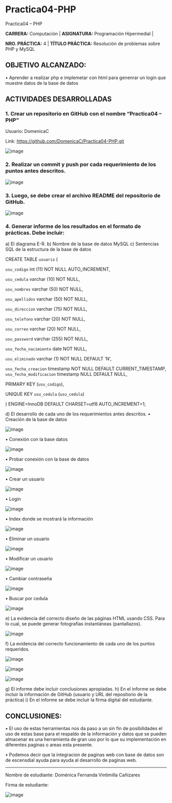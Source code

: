 # Practica04-PHP
Practica04 – PHP


**CARRERA:** Computación |	**ASIGNATURA:**  Programación Hipermedial |

**NRO. PRÁCTICA:**	4	| **TÍTULO PRÁCTICA:** Resolución de problemas sobre PHP y MySQL


## OBJETIVO ALCANZADO:
•	Aprender a realizar php e implemetar con html para genenrar un login que muestre datos de la base de datos


## ACTIVIDADES DESARROLLADAS


### 1.	Crear un repositorio en GitHub con el nombre “Practica04 – PHP” 

Usuario: DomenicaC

Link: https://github.com/DomenicaC/Practica04-PHP.git

![image](https://user-images.githubusercontent.com/49033368/100573153-295ebf80-32a5-11eb-9258-5395246428e3.png)
 
### 2.	Realizar un commit y push por cada requerimiento de los puntos antes descritos.  

![image](https://user-images.githubusercontent.com/49033368/100573360-9eca9000-32a5-11eb-994e-eb023aafc012.png)

### 3.	Luego, se debe crear el archivo README del repositorio de GitHub.

![image](https://user-images.githubusercontent.com/49033368/100574155-60ce6b80-32a7-11eb-8348-888fad5e6dd2.png)

### 4.	Generar informe de los resultados en el formato de prácticas. Debe incluir:
a)	El diagrama E-R.
b)	Nombre de la base de datos
MySQL
c)	Sentencias SQL de la estructura de la base de datos 

CREATE TABLE `usuario` ( 

`usu_codigo` int (11) NOT NULL AUTO_INCREMENT, 

`usu_cedula` varchar (10) NOT NULL, 

`usu_nombres` varchar (50) NOT NULL, 

`usu_apellidos` varchar (50) NOT NULL, 

`usu_direccion` varchar (75) NOT NULL, 

`usu_telefono` varchar (20) NOT NULL, 

`usu_correo` varchar (20) NOT NULL, 

`usu_password` varchar (255) NOT NULL,

`usu_fecha_nacimiento` date NOT NULL, 

`usu_eliminado` varchar (1) NOT NULL DEFAULT 'N', 

`usu_fecha_creacion` timestamp NOT NULL DEFAULT CURRENT_TIMESTAMP, `usu_fecha_modificacion` timestamp NULL DEFAULT NULL, 

PRIMARY KEY (`usu_codigo`), 

UNIQUE KEY `usu_cedula` (`usu_cedula`)

 ) ENGINE=InnoDB DEFAULT CHARSET=utf8 AUTO_INCREMENT=1;
 
d)	El desarrollo de cada uno de los requerimientos antes descritos. 
•	Creación de la base de datos
 
 ![image](https://user-images.githubusercontent.com/49033368/100573401-b43fba00-32a5-11eb-9424-f286c372d5f2.png)

•	Conexión con la base datos
 
 ![image](https://user-images.githubusercontent.com/49033368/100573409-ba359b00-32a5-11eb-95a5-ef682acd5ab0.png)

•	Probar conexión con la base de datos
 
 ![image](https://user-images.githubusercontent.com/49033368/100573437-c7eb2080-32a5-11eb-93e6-33a33ac3d938.png)

•	Crear un usuario
 
 ![image](https://user-images.githubusercontent.com/49033368/100573453-d5080f80-32a5-11eb-94d3-d3e5d128a413.png)

•	Login

![image](https://user-images.githubusercontent.com/49033368/100573468-dd604a80-32a5-11eb-8272-53761ee879e4.png)
  

•	Index donde se mostrará la información
 
 ![image](https://user-images.githubusercontent.com/49033368/100573479-e6e9b280-32a5-11eb-9671-f908fdb470b8.png)

•	Eliminar un usuario
 
 ![image](https://user-images.githubusercontent.com/49033368/100573490-ecdf9380-32a5-11eb-87bf-d476c0000127.png)

•	Modificar un usuario
 
 ![image](https://user-images.githubusercontent.com/49033368/100573503-f23cde00-32a5-11eb-83ac-aeb3d492219c.png)

•	Cambiar contraseña
 
 ![image](https://user-images.githubusercontent.com/49033368/100573515-f832bf00-32a5-11eb-94aa-10a12711fe70.png)

•	Buscar por cedula

![image](https://user-images.githubusercontent.com/49033368/100573541-08e33500-32a6-11eb-8d16-5cb817fa2725.png)

e)	La evidencia del correcto diseño de las páginas HTML usando CSS. Para lo cual, se puede generar fotografías instantáneas (pantallazos). 

![image](https://user-images.githubusercontent.com/49033368/100573557-14cef700-32a6-11eb-8e95-013433edf4be.png)
  
f)	La evidencia del correcto funcionamiento de cada uno de los puntos requeridos. 
 
 ![image](https://user-images.githubusercontent.com/49033368/100573573-21534f80-32a6-11eb-9595-2d0a8c45278b.png)
 
 ![image](https://user-images.githubusercontent.com/49033368/100573749-8444e680-32a6-11eb-8352-e3cfbae88675.png)
 
 ![image](https://user-images.githubusercontent.com/49033368/100574102-41cfd980-32a7-11eb-9f96-57ee0da94f8a.png)

g)	El informe debe incluir conclusiones apropiadas. 
h)	En el informe se debe incluir la información de GitHub (usuario y URL del repositorio de la práctica) 
i)	En el informe se debe incluir la firma digital del estudiante.

## CONCLUSIONES:

•	El uso de estas herramientas nos da paso a un sin fin de posibilidades el uso de estas base para el respaldo de la información y datos que se pueden almacenar es una herramienta de gran uso por lo que su implementación en diferentes paginas o areas esta presente.

•	Podemos decir que la integracion  de paginas web con base de datos son de escensdial ayuda para ayuda al desarrollo de paginas web.

----------------------------------------------------------------------------------------------------------------------------------

Nombre de estudiante: Doménica Fernanda Vintimilla Cañizares

Firma de estudiante: 

![image](https://user-images.githubusercontent.com/49033368/100573603-303a0200-32a6-11eb-9919-6a98d9238e33.png)

